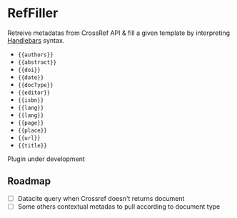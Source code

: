 # RefFiller

Retreive metadatas from CrossRef API & fill a given template by interpreting  [Handlebars](https://handlebarsjs.com/guide/expressions.html) syntax.

- ``{{authors}}``
- ``{{abstract}}``
- ``{{doi}}``
- ``{{date}}``
- ``{{docType}}``
- ``{{editor}}``
- ``{{isbn}}``
- ``{{lang}}``
- ``{{lang}}``
- ``{{page}}``
- ``{{place}}``
- ``{{url}}``
- ``{{title}}``

Plugin under development

## Roadmap
- [ ] Datacite query when Crossref doesn't returns document
- [ ] Some others contextual metadas to pull according to document type
